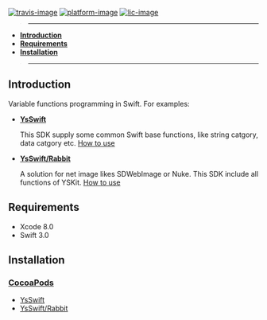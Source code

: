 [![travis-image]][travis-url]
[![platform-image]][platform-image]
[![lic-image]](LICENSE)

>---
- **[Introduction](#introduction)**
- **[Requirements](#Requirements)**
- **[Installation](#Installation)**

>---
## Introduction
   Variable functions programming in Swift. For examples:
- **[YsSwift](Documentation/Animal.md)**

    This SDK supply some common Swift base functions, like string catgory, data catgory etc. [How to use](Documentation/Animal.md)
- **[YsSwift/Rabbit](Documentation/Rabbit.md)**

    A solution for net image likes SDWebImage or Nuke. This SDK include all functions of YSKit. [How to use](Documentation/Rabbit.md)

## Requirements

* Xcode 8.0
* Swift 3.0

## Installation

### [CocoaPods](https://guides.cocoapods.org/using/using-cocoapods.html)

* [YsSwift](Documentation/Animal.md)
* [YsSwift/Rabbit](Documentation/Rabbit.md)



[iOS-url]: https://developer.apple.com/library/content/navigation/#section=Platforms&topic=iOS

[travis-url]: https://travis-ci.org/gb-6k-house/YsSwift
[lic-image]: https://img.shields.io/dub/l/vibe-d.svg
[platform-image]: https://img.shields.io/badge/platform-iOS-orange.svg
[travis-image]: https://travis-ci.org/gb-6k-house/YsSwift.svg?branch=master
